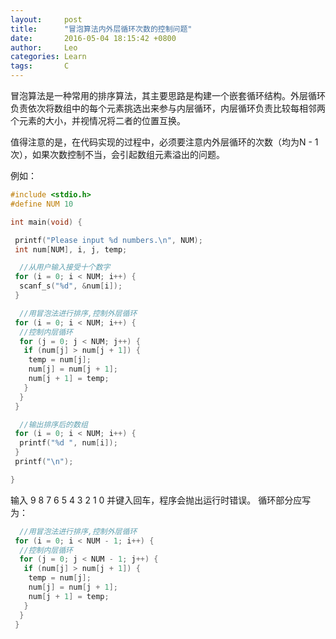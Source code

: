 ```yaml
---
layout:     post
title:      "冒泡算法内外层循环次数的控制问题"
date:       2016-05-04 18:15:42 +0800
author:     Leo
categories: Learn
tags:       C
---
```

冒泡算法是一种常用的排序算法，其主要思路是构建一个嵌套循环结构。外层循环负责依次将数组中的每个元素挑选出来参与内层循环，内层循环负责比较每相邻两个元素的大小，并视情况将二者的位置互换。

值得注意的是，在代码实现的过程中，必须要注意内外层循环的次数（均为N - 1次），如果次数控制不当，会引起数组元素溢出的问题。

例如：

```c
#include <stdio.h>
#define NUM 10

int main(void) {

 printf("Please input %d numbers.\n", NUM);
 int num[NUM], i, j, temp;

  //从用户输入接受十个数字
 for (i = 0; i < NUM; i++) {
  scanf_s("%d", &num[i]);
 }

  //用冒泡法进行排序,控制外层循环
 for (i = 0; i < NUM; i++) {
  //控制内层循环
  for (j = 0; j < NUM; j++) {
   if (num[j] > num[j + 1]) {
    temp = num[j];
    num[j] = num[j + 1];
    num[j + 1] = temp;
   }
  }
 }

  //输出排序后的数组
 for (i = 0; i < NUM; i++) {
  printf("%d ", num[i]);
 }
 printf("\n");

}
```

输入 9 8 7 6 5 4 3 2 1 0 并键入回车，程序会抛出运行时错误。
循环部分应写为：

```c
  //用冒泡法进行排序,控制外层循环
 for (i = 0; i < NUM - 1; i++) {
  //控制内层循环
  for (j = 0; j < NUM - 1; j++) {
   if (num[j] > num[j + 1]) {
    temp = num[j];
    num[j] = num[j + 1];
    num[j + 1] = temp;
   }
  }
 }
```
